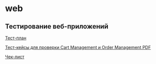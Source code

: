 # web

## Тестирование веб-приложений
[Тест-план](https://docs.google.com/spreadsheets/d/1rqkM9UBypkUSkCtzPt-YagsISrD_D3TxFaFx7f3Kctg/edit?gid=0#gid=0)

[Тест-кейсы для проверки Cart Management и Order Management PDF ](https://github.com/user-attachments/files/18308166/G9-2025-01-04.3.pdf)

[Чек-лист](https://docs.google.com/spreadsheets/d/1WaEKmYKz_sWfIawIPPadSynA2HEwgviE4xktZmNYUEw/edit?gid=0#gid=0)

